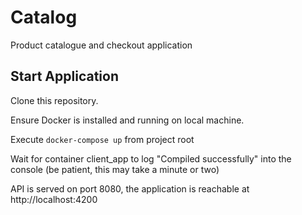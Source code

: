 # Catalog
Product catalogue and checkout application

## Start Application
Clone this repository.

Ensure Docker is installed and running on local machine.

Execute `docker-compose up` from project root

Wait for container client_app to log "Compiled successfully" into the console (be patient, this may take a minute or two)

API is served on port 8080, the application is reachable at http://localhost:4200
